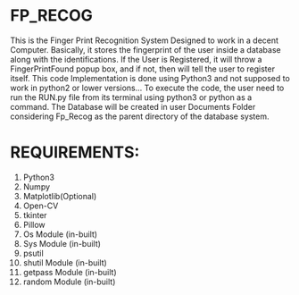 # FP_RECOG
This is the Finger Print Recognition System Designed to work in a decent Computer.
Basically, it stores the fingerprint of the user inside a database along with the identifications.
If the User is Registered, it will throw a FingerPrintFound popup box, and if not, then will tell the user to register itself.
This code Implementation is done using Python3 and not supposed to work in python2 or lower versions...
To execute the code, the user need to run the RUN.py file from its terminal using python3 or python as a command.
The Database will be created in user Documents Folder considering Fp_Recog as the parent directory of the database system.

# REQUIREMENTS:

01. Python3
02. Numpy
03. Matplotlib(Optional)
04. Open-CV
05. tkinter
06. Pillow
07. Os Module (in-built)
08. Sys Module (in-built)
09. psutil
10. shutil Module (in-built)
11. getpass Module (in-built)
12. random Module (in-built)
